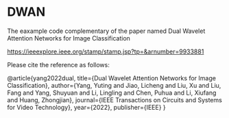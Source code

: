 # DWAN
The eaxample code complementary of the paper named Dual Wavelet Attention Networks for Image Classification

https://ieeexplore.ieee.org/stamp/stamp.jsp?tp=&arnumber=9933881

Please cite the reference as follows:

@article{yang2022dual,
  title={Dual Wavelet Attention Networks for Image Classification},
  author={Yang, Yuting and Jiao, Licheng and Liu, Xu and Liu, Fang and Yang, Shuyuan and Li, Lingling and Chen, Puhua and Li, Xiufang and Huang, Zhongjian},
  journal={IEEE Transactions on Circuits and Systems for Video Technology},
  year={2022},
  publisher={IEEE}
}
